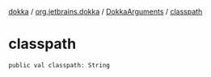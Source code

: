 [dokka](../../index.md) / [org.jetbrains.dokka](../index.md) / [DokkaArguments](index.md) / [classpath](classpath.md)

# classpath

```
public val classpath: String
```

